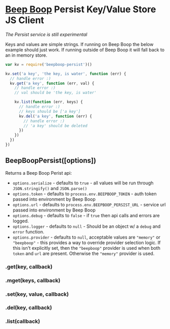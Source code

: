 # [Beep Boop](https://beepboophq.com) Persist Key/Value Store JS Client

*The Persist service is still experimental*

Keys and values are simple strings. If running on Beep Boop the below example should
just work. If running outside of Beep Boop it will fall back to an in memory store.

```javascript
var kv = require('beepboop-persist')()

kv.set('a key', 'the key, is water', function (err) {
  // handle error :)
  kv.get('a key', function (err, val) {
    // handle error :)
    // val should be 'the key, is water'

    kv.list(function (err, keys) {
      // handle error :)
      // keys should be ['a key']
      kv.del('a key', function (err) {
        // handle error :)
        // 'a key' should be deleted
      })
    })
  })
})
```

## BeepBoopPersist([options])
Returns a Beep Boop Perist api:

+ `options.serialize` - defaults to `true` - all values will be run through `JSON.stringify()` and `JSON.parse()`
+ `options.token` - defaults to `process.env.BEEPBOOP_TOKEN` - auth token passed into environment by Beep Boop
+ `options.url` - defaults to `process.env.BEEPBOOP_PERSIST_URL` - service url passed into environment by Beep Boop
+ `options.debug` - defaults to `false` - if `true` then api calls and errors are logged.
+ `options.logger` - defaults to `null` - Should be an object w/ a `debug` and `error` function.
+ `options.provider` - defaults to `null`, acceptable values are `"memory"` or `"beepboop"` - this provides a way to override provider selection logic.  If this isn't explicitly set, then the `"beepboop"` provider is used when both `token` and `url` are present.  Otherwise the `"memory"` provider is used.

### .get(key, callback)

### .mget(keys, callback)

### .set(key, value, callback)

### .del(key, callback)

### .list(callback)

